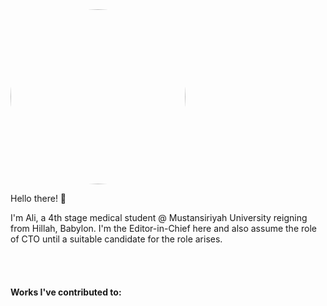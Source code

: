 <img src="/Ali_A_pfp.jpeg" alt="Avatar" style="width:20em; height:20em; border-radius:50%;">

Hello there! 🫰

I'm Ali, a 4th stage medical student @ Mustansiriyah University reigning from Hillah, Babylon.
I'm the Editor-in-Chief here and also assume the role of CTO until a suitable candidate for the role arises.
\
\
\
\
\
**Works I've contributed to:**
